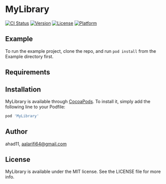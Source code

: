 # MyLibrary

[![CI Status](http://img.shields.io/travis/ahad11/MyLibrary.svg?style=flat)](https://travis-ci.org/ahad11/MyLibrary)
[![Version](https://img.shields.io/cocoapods/v/MyLibrary.svg?style=flat)](http://cocoapods.org/pods/MyLibrary)
[![License](https://img.shields.io/cocoapods/l/MyLibrary.svg?style=flat)](http://cocoapods.org/pods/MyLibrary)
[![Platform](https://img.shields.io/cocoapods/p/MyLibrary.svg?style=flat)](http://cocoapods.org/pods/MyLibrary)

## Example

To run the example project, clone the repo, and run `pod install` from the Example directory first.

## Requirements

## Installation

MyLibrary is available through [CocoaPods](http://cocoapods.org). To install
it, simply add the following line to your Podfile:

```ruby
pod 'MyLibrary'
```

## Author

ahad11, aalarifi64@gmail.com

## License

MyLibrary is available under the MIT license. See the LICENSE file for more info.
